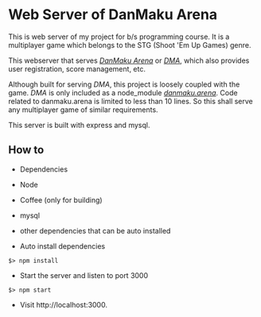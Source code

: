# Web Server of DanMaku Arena

This is web server of my project for b/s programming course. It is a multiplayer game which belongs to the STG (Shoot 'Em Up Games) genre.

This webserver that serves [*DanMaku Arena*](https://github.com/Bobgy/dma
) or [*DMA*](https://github.com/Bobgy/dma
), which also provides user registration, score management, etc.

Although built for serving *DMA*, this project is loosely coupled with the game. *DMA* is only included as a node_module [*danmaku.arena*](http://npmjs.com/package/danmaku.arena). Code related to danmaku.arena is limited to less than 10 lines. So this shall serve any multiplayer game of similar requirements.

This server is built with express and mysql.

## How to

- Dependencies
 - Node
 - Coffee (only for building)
 - mysql
 - other dependencies that can be auto installed


- Auto install dependencies
```
$> npm install
```

- Start the server and listen to port 3000
```
$> npm start
```

- Visit http://localhost:3000.
